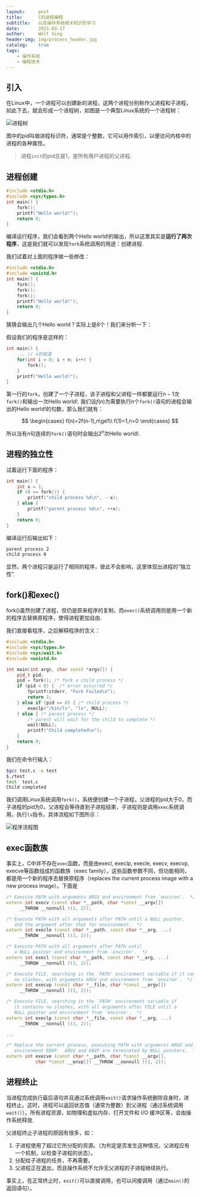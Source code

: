 ```yaml
---
layout:     post
title:      C的进程编程
subtitle:   以及操作系统相关知识的学习
date:       2021-03-17
author:     Welt Xing
header-img: img/process_header.jpg
catalog:    true
tags:
    - 操作系统
    - 编程技术
---
```


## 引入

在$\text{Linux}$中，一个进程可以创建新的进程，这两个进程分别称作父进程和子进程，如此下去，就会形成一个进程树，如图是一个典型$\text{Linux}$系统的一个进程树：

![进程树](http://c.biancheng.net/uploads/allimg/181102/2-1Q1021100135W.gif)

图中的$\text{pid}$叫做进程标识符，通常是个整数，它可以用作索引，以便访问内核中的进程的各种属性。

> 进程`init`的pid总是1，是所有用户进程的父进程.

## 进程创建

```cpp
#include <stdio.h>
#include <sys/types.h>
int main() {
    fork();
    printf("Hello world!");
    return 0;
}
```

编译运行程序，我们会看到两个$\text{Hello world!}$的输出，所以这里其实是**运行了两次程序**，这是我们就可以发现`fork`系统调用的用途：创建进程.

我们试着对上面的程序做一些修改：

```cpp
#include <stdio.h>
#include <unistd.h>
int main() {
    fork();
    fork();
    fork();
    printf("Hello world!");
    return 0;
}
```

猜猜会输出几个Hello world？实际上是8个！我们来分析一下：

假设我们的程序是这样的：

```cpp
int main() {
    ... // n的赋值
    for(int i = 0; i < n; i++) {
        fork();
    }
    printf("Hello world!");
}
```

第一行的`fork`，创建了一个子进程，该子进程和父进程一样都要运行$n-1$次`fork()`和输出一次$\text{Hello world!}$. 我们设$f(n)$为需要执行$n$个`fork()`语句的进程会输出的$\text{Hello world!}$的句数，那么我们就有：

$$
\begin{cases}
f(n)=2f(n-1),n\ge1\\
f(1)=1,n=0
\end{cases}
$$

所以当有$n$句连续的`fork()`语句时会输出$2^{n}$次$\text{Hello world!}$.

## 进程的独立性

试着运行下面的程序：

```cpp
int main() {
    int x = 1;
    if (0 == fork()) {
        printf("child process %d\n", --x);
    } else {
        printf("parent process %d\n", ++x);
    }
    return 0;
}
```

编译运行后输出如下：

```bash
parent process 2
child process 0
```

显然，两个进程只是运行了相同的程序，彼此不会影响，这里体现出进程的“独立性”.

## fork()和exec()

fork()虽然创建了进程，但仍是原来程序的复制，而`exec()`系统调用则是用一个新的程序去替换原程序，使得进程更加自由.

我们直接看程序，之后解释程序的含义：

```cpp
#include <stdio.h>
#include <sys/types.h>
#include <sys/wait.h>
#include <unistd.h>

int main(int argc, char const *argv[]) {
    pid_t pid;
    pid = fork(); /* fork a child process */
    if (pid < 0) {  /* error occurred */
        fprintf(stderr, "Fork Failed\n");
        return 1;
    } else if (pid == 0) { /* child process */
        execlp("/bin/ls", "ls", NULL);
    } else { /* parent process */
        /* parent will wait for the child to complete */
        wait(NULL); 
        printf("Child completed\n");
    }
    return 0;
}
```

我们在命令行输入：

```bash
$gcc test.c -o test
$./test
test  test.c
Child completed
```

我们调用Linux系统调用`fork()`，系统便创建一个子进程，父进程的$\text{pid}$大于0，而子进程的$\text{pid}$为0，父进程会等待直到子进程结束，子进程则是调用`exec`系统调用，执行`ls`指令，具体流程如下图所示：

![程序流程图](http://c.biancheng.net/uploads/allimg/181102/2-1Q102110425511.gif)

## exec函数族

事实上，C中并不存在`exec`函数，而是由execl, execlp, execle, execv, execvp, execve等函数组成的函数族（$\text{exec family}$），这些函数参数不同，但功能相同，都是用一个新的程序去替换原程序（replaces the current process image with a new process image）。下面是

```cpp
/* Execute PATH with arguments ARGV and environment from `environ'.  */
extern int execv (const char *__path, char *const __argv[])
     __THROW __nonnull ((1, 2));

/* Execute PATH with all arguments after PATH until a NULL pointer,
   and the argument after that for environment.  */
extern int execle (const char *__path, const char *__arg, ...)
     __THROW __nonnull ((1, 2));

/* Execute PATH with all arguments after PATH until
   a NULL pointer and environment from `environ'.  */
extern int execl (const char *__path, const char *__arg, ...)
     __THROW __nonnull ((1, 2));

/* Execute FILE, searching in the `PATH' environment variable if it contains
   no slashes, with arguments ARGV and environment from `environ'.  */
extern int execvp (const char *__file, char *const __argv[])
     __THROW __nonnull ((1, 2));

/* Execute FILE, searching in the `PATH' environment variable if
   it contains no slashes, with all arguments after FILE until a
   NULL pointer and environment from `environ'.  */
extern int execlp (const char *__file, const char *__arg, ...)
     __THROW __nonnull ((1, 2));

...

/* Replace the current process, executing PATH with arguments ARGV and
   environment ENVP.  ARGV and ENVP are terminated by NULL pointers.  */
extern int execve (const char *__path, char *const __argv[],
           char *const __envp[]) __THROW __nonnull ((1, 2));
```

## 进程终止

当进程完成执行最后语句并且通过系统调用`exit()`请求操作系统删除自身时，进程终止。这时，进程可以返回状态值（通常为整数）到父进程（通过系统调用`wait()`）。所有进程资源，如物理和虚拟内存、打开文件和 I/O 缓冲区等，会由操作系统释放.

父进程终止子进程的原因有很多，如：

1. 子进程使用了超过它所分配的资源。（为判定是否发生这种情况，父进程应有一个机制，以检查子进程的状态）。
2. 分配给子进程的任务，不再需要。
3. 父进程正在退出，而且操作系统不允许无父进程的子进程继续执行。

事实上，在正常终止时，`exit()`可以直接调用，也可以间接调用（通过`main()`的返回语句）。
